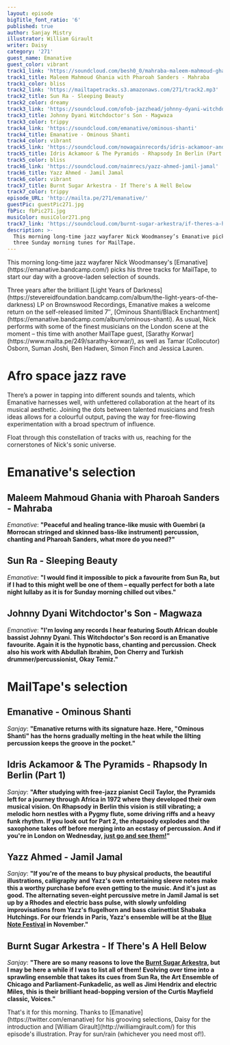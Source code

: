 ```yaml
---
layout: episode
bigTitle_font_ratio: '6'
published: true
author: Sanjay Mistry
illustrator: William Girault
writer: Daisy
category: '271'
guest_name: Emanative
guest_color: vibrant
track1_link: 'https://soundcloud.com/besh0_0/mahraba-maleem-mahmoud-ghania-with-pharoah-sanders'
track1_title: Maleem Mahmoud Ghania with Pharoah Sanders - Mahraba
track1_color: bliss
track2_link: 'https://mailtapetracks.s3.amazonaws.com/271/track2.mp3'
track2_title: Sun Ra - Sleeping Beauty
track2_color: dreamy
track3_link: 'https://soundcloud.com/ofob-jazzhead/johnny-dyani-witchdoctors-son-magwaza'
track3_title: Johnny Dyani Witchdoctor's Son - Magwaza
track3_color: trippy
track4_link: 'https://soundcloud.com/emanative/ominous-shanti'
track4_title: Emanative - Ominous Shanti
track4_color: vibrant
track5_link: 'https://soundcloud.com/nowagainrecords/idris-ackamoor-and-the-pyramids-rhapsody-in-berlin-pt-1'
track5_title: Idris Ackamoor & The Pyramids - Rhapsody In Berlin (Part 1)
track5_color: bliss
track6_link: 'https://soundcloud.com/naimrecs/yazz-ahmed-jamil-jamal'
track6_title: Yazz Ahmed - Jamil Jamal
track6_color: vibrant
track7_title: Burnt Sugar Arkestra - If There's A Hell Below
track7_color: trippy
episode_URL: 'http://mailta.pe/271/emanative/'
guestPic: guestPic271.jpg
fbPic: fbPic271.jpg
musiColor: musiColor271.png
track7_link: 'https://soundcloud.com/burnt-sugar-arkestra/if-theres-a-hell-below'
description: >-
  This morning long-time jazz wayfarer Nick Woodmansey’s Emanative picks his
  three Sunday morning tunes for MailTape.
---
```

<p id="introduction">This morning long-time jazz wayfarer Nick Woodmansey's [Emanative](https://emanative.bandcamp.com/) picks his three tracks for MailTape, to start our day with a groove-laden selection of sounds.</p>
<p>Three years after the brilliant [Light Years of Darkness](https://stevereidfoundation.bandcamp.com/album/the-light-years-of-the-darkness) LP on Brownswood Recordings, Emanative makes a welcome return on the self-released limited 7″, [Ominous Shanti/Black Enchantment](https://emanative.bandcamp.com/album/ominous-shanti). As usual, Nick performs with some of the finest musicians on the London scene at the moment – this time with another MailTape guest, [Sarathy Korwar](https://www.mailta.pe/249/sarathy-korwar/), as well as Tamar (Collocutor) Osborn, Suman Joshi, Ben Hadwen, Simon Finch and Jessica Lauren.</p>

# Afro space jazz rave

<p>There’s a power in tapping into different sounds and talents, which Emanative harnesses well, with unfettered collaboration at the heart of its musical aesthetic. Joining the dots between talented musicians and fresh ideas allows for a colourful output, paving the way for free-flowing experimentation with a broad spectrum of influence.</p>
<p>Float through this constellation of tracks with us, reaching for the cornerstones of Nick's sonic universe.</p>

# Emanative's selection


## Maleem Mahmoud Ghania with Pharoah Sanders - Mahraba
_Emanative_: **"**Peaceful and healing trance-like music with Guembri (a Morrocan stringed and skinned bass-like instrument) percussion, chanting and Pharoah Sanders, what more do you need?**"**

## Sun Ra - Sleeping Beauty
_Emanative_: **"**I would find it impossible to pick a favourite from Sun Ra, but if I had to this might well be one of them – equally perfect for both a late night lullaby as it is for Sunday morning chilled out vibes.**"**

## Johnny Dyani Witchdoctor's Son - Magwaza
_Emanative_: **"**I'm loving any records I hear featuring South African double bassist Johnny Dyani. This Witchdoctor's Son record is an Emanative favourite. Again it is the hypnotic bass, chanting and percussion. Check also his work with Abdullah Ibrahim, Don Cherry and Turkish drummer/percussionist, Okay Temiz.**"**


# MailTape's selection

## Emanative - Ominous Shanti
_Sanjay_: **"**Emanative returns with its signature haze. Here, "Ominous Shanti" has the horns gradually melting in the heat while the lilting percussion keeps the groove in the pocket.**"**

## Idris Ackamoor & The Pyramids - Rhapsody In Berlin (Part 1)
_Sanjay_: **"**After studying with free-jazz pianist Cecil Taylor, the Pyramids left for a journey through Africa in 1972 where they developed their own musical vision. On Rhapsody in Berlin this vision is still vibrating; a melodic horn nestles with a Pygmy flute, some driving riffs and a heavy funk rhythm. If you look out for Part 2, the rhapsody explodes and the saxophone takes off before merging into an ecstasy of percussion. And if you're in London on Wednesday, [just go and see them!](http://theoldqueenshead.com/whats-on/earmusic-2-2017-08-02/)**"**

## Yazz Ahmed - Jamil Jamal
_Sanjay_: **"**If you're of the means to buy physical products, the beautiful illustrations, calligraphy and Yazz's own entertaining sleeve notes make this a worthy purchase before even getting to the music. And it's just as good. The alternating seven-eight percussive metre in Jamil Jamal is set up by a Rhodes and electric bass pulse, with slowly unfolding improvisations from Yazz's flugelhorn and bass clarinettist Shabaka Hutchings. For our friends in Paris, Yazz's ensemble will be at the [Blue Note Festival](http://www.bluenotefestival.fr/) in November.**"**

## Burnt Sugar Arkestra - If There's A Hell Below
_Sanjay_: **"**There are so many reasons to love the [Burnt Sugar Arkestra](http://burntsugarindex.com/), but I may be here a while if I was to list all of them! Evolving over time into a sprawling ensemble that takes its cues from Sun Ra, the Art Ensemble of Chicago and Parliament-Funkadelic, as well as Jimi Hendrix and electric Miles, this is their brilliant head-bopping version of the Curtis Mayfield classic, Voices.**"**

<p id="outroduction">That's it for this morning. Thanks to [Emanative](https://twitter.com/emanative) for his grooving selections, Daisy for the introduction and  [William Girault](http://williamgirault.com/) for this episode's illustration. Pray for sun/rain (whichever you need most of!).</p>
